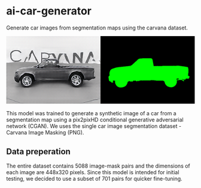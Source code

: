# ai-car-generator
Generate car images from segmentation maps using the carvana dataset.

![Alt Text](images/sample1.png)

This model was trained to generate a synthetic image of a car from a segmentation map using a pix2pixHD conditional generative adversarial network (CGAN).
We uses the single car image segmentation dataset - Carvana Image Masking (PNG). 
## Data preperation
The entire dataset contains 5088 image-mask pairs and the dimensions of each image are 448x320 pixels. Since this model is intended for initial testing, we decided to use a subset of 701 pairs for quicker fine-tuning.
